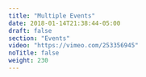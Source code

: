```yaml
---
title: "Multiple Events"
date: 2018-01-14T21:38:44-05:00
draft: false
section: "Events"
video: "https://vimeo.com/253356945"
noTitle: false
weight: 230
---
```


